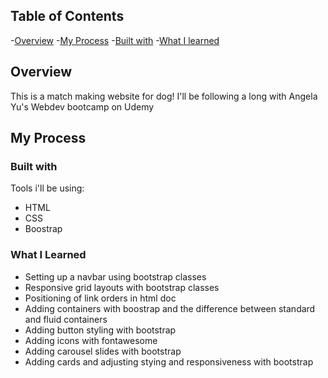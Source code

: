 ## Table of Contents

-[Overview](#overview)
-[My Process](#my-process)
    -[Built with](#built-with)
    -[What I learned](#what-i-learned)

## Overview

This is a match making website for dog! I'll be following a long with Angela Yu's Webdev bootcamp on Udemy

## My Process

### Built with

Tools i'll be using:

- HTML
- CSS
- Boostrap

### What I Learned

- Setting up a navbar using bootstrap classes
- Responsive grid layouts with bootstrap classes
- Positioning of link orders in html doc
- Adding containers with boostrap and the difference between standard and fluid containers
- Adding button styling with bootstrap
- Adding icons with fontawesome 
- Adding carousel slides with bootstrap
- Adding cards and adjusting stying and responsiveness with bootstrap


